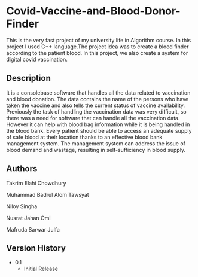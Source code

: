 # Covid-Vaccine-and-Blood-Donor-Finder
This is the very fast project of my university life in Algorithm course. In this project I used C++ language.The project idea was to create a blood finder according to the patient blood. In this project, we also create a system for digital covid vaccination.

## Description

It is a consolebase software that handles all the data related to vaccination and blood donation. The data contains the name of the persons who have taken the vaccine and also tells the current status of vaccine availability. Previously the task of handling the vaccination data was very difficult, so there was a need for software that can handle all the vaccination data. However it can help with blood bag information while it is being handled in the blood bank. Every patient should be able to access an adequate supply of safe blood at their location thanks to an effective blood bank management system. The management system can address the issue of blood demand and wastage, resulting in self-sufficiency in blood supply.



## Authors

Takrim Elahi Chowdhury

Muhammad Badrul Alom Tawsyat

Niloy Singha

Nusrat Jahan Omi

Mafruda Sarwar Julfa


## Version History

* 0.1
    * Initial Release


